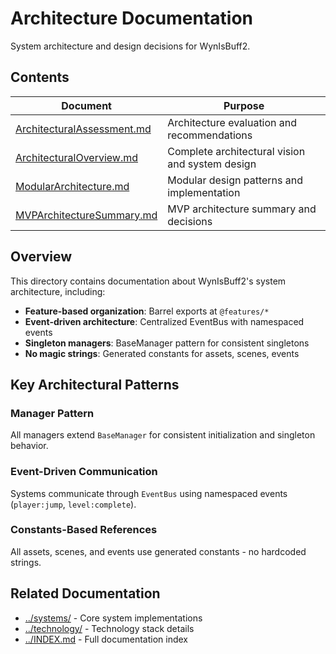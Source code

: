 # Architecture Documentation

System architecture and design decisions for WynIsBuff2.

## Contents

| Document                                                   | Purpose                                         |
| ---------------------------------------------------------- | ----------------------------------------------- |
| [ArchitecturalAssessment.md](./ArchitecturalAssessment.md) | Architecture evaluation and recommendations     |
| [ArchitecturalOverview.md](./ArchitecturalOverview.md)     | Complete architectural vision and system design |
| [ModularArchitecture.md](./ModularArchitecture.md)         | Modular design patterns and implementation      |
| [MVPArchitectureSummary.md](./MVPArchitectureSummary.md)   | MVP architecture summary and decisions          |

## Overview

This directory contains documentation about WynIsBuff2's system architecture, including:

- **Feature-based organization**: Barrel exports at `@features/*`
- **Event-driven architecture**: Centralized EventBus with namespaced events
- **Singleton managers**: BaseManager pattern for consistent singletons
- **No magic strings**: Generated constants for assets, scenes, events

## Key Architectural Patterns

### Manager Pattern

All managers extend `BaseManager` for consistent initialization and singleton behavior.

### Event-Driven Communication

Systems communicate through `EventBus` using namespaced events (`player:jump`, `level:complete`).

### Constants-Based References

All assets, scenes, and events use generated constants - no hardcoded strings.

## Related Documentation

- [../systems/](../systems/) - Core system implementations
- [../technology/](../technology/) - Technology stack details
- [../INDEX.md](../INDEX.md) - Full documentation index
